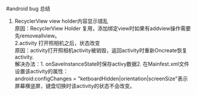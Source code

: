 #android bug 总结
1. RecyclerView view holder内容显示错乱<br>
原因：RecyclerView Holder 复用，添加绑定view时如果有addview操作需要先removeallview。<br>
2.activity 打开照相机之后，状态改变<br>
原因：activity打开照相机activity被销毁，返回activity时重新Oncreate恢复activity.<br>
解决办法：1. onSaveInstanceState时保存activy数据2. 在Mainfest.xml文件设置该activity的属性：<br>
android:configChanges = "ketboardHidden|orientation|screenSize"表示屏幕横竖屏，键盘切换时该activity的状态不会改变。<br>

